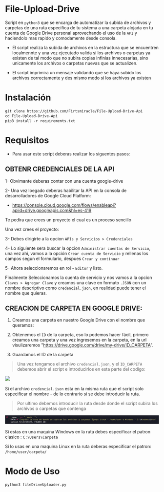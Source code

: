 # File-Upload-Drive

Script en `python3` que se encarga de automatizar la subida de archivos y carpetas de una ruta especifica de tu sistema a una carpeta alojada en tu cuenta de Google Drive personal aprovechando el uso de la `API` y haciendolo mas rapido y comodamente desde consola.

* El script realiza la subida de archivos en la estructura que se encuentren localmennte y una vez ejecutado valida si los archivos o carpetas ya existen de tal modo que no subira copias infinias innecesarias, sino unicamente los archivos o carpetas nuevas que se actualizen.

* El script imprimira un mensaje validando que se haya subido los archivos correctamente y des mismo modo si los archivos ya existen

# Instalación
```
git clone https://github.com/Firtsmiracle/File-Upload-Drive-Api
cd File-Upload-Drive-Api
pip3 install -r requirements.txt
```
# Requisitos
* Para usar este script deberas realizar los siguentes pasos:

## OBTENR CREDENCIALES DE LA API

1- Obvimante deberas contar con una cuenta google-drive

2- Una vez loegado deberas habilitar la API en la consola de desarrolladores de Google Cloud Platform:

* https://console.cloud.google.com/flows/enableapi?apiid=drive.googleapis.com&hl=es-419

Te pedira que crees un proyecto el cual es un proceso sencillo

Una vez crees el proyecto:

3- Debes dirigirte a la opcion `APIs y Servicios > Credenciales`

4- Lo siguiente sera buscar la opcion `Administrar cuentas de Servicio`, una vez ahi, vamos a la opción `Crear cuenta de Servicio` y rellenas los campos segun el formulario, despues `Crear y continuar`

5- Ahora seleccionaremos en rol - `Editor` y listo.

Finalmente Seleccionamos la cuenta de servicio y nos vamos a la opcion `Claves > Agregar Clave` y creamos una clave en formato `.JSON` con un nombre descriptivo como `credencial.json`, en realidad puede tener el nombre que quieras.
  
## CREACION DE CARPETA EN GOOGLE DRIVE:

1. Creamos una carpeta en nuestro Google Drive con el nombre que queramos:
     
2. Obtenemos el `ID` de la carpeta, eso lo podemos hacer fácil, primero creamos una carpeta y una vez ingresemos en la carpeta, en la url visulizaremos "https://drive.google.com/drive/my-drive/ID_CARPETA".
    
3. Guardamos el ID de la carpeta
    
> Una vez tengamos el archivo `credencial.json`, y el `ID_CARPETA` debemos abrir el script e introducirlos en esta parte del codigo:

![]("https://github.com/Firtsmiracle/File-Upload-Drive-Api/blob/main/introducir_requerimientos.PNG")

Si el archivo `credencial.json` esta en la misma ruta que el script solo especificar el nombre - de lo contrario si se debe introducir la ruta.

> Por ultimo debemos introducir la ruta desde donde el script subira los archivos o carpetas que contenga

![](https://github.com/Firtsmiracle/File-Upload-Drive-Api/blob/main/introducir_ruta.PNG)

Si estas en una maquina Windows en la ruta debes especificar el patron clasico : `C:\Users\Carpeta`

Si lo usas en una maquina Linux en la ruta deberas especificar el patron: `/home/user/carpeta/`


# Modo de Uso

```
python3 fileDriveUploader.py
```








